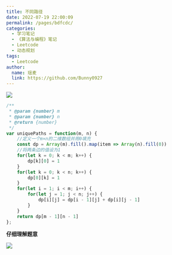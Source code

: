 ```yaml
---
title: 不同路径
date: 2022-07-19 22:00:09
permalink: /pages/bdfcdc/
categories:
  - 学习笔记
  - 《算法与编程》笔记
  - Leetcode
  - 动态规划
tags:
  - Leetcode
author:
  name: 瑶麦
  link: https://github.com/Bunny0927
---
```

![](https://cdn.jsdelivr.net/gh/liuzw-cyy/images/img/不同路径.png)
```js
/**
 * @param {number} m
 * @param {number} n
 * @return {number}
 */
var uniquePaths = function(m, n) {
    //定义一个m×n的二维数组并用0填充
    const dp = Array(m).fill().map(item => Array(n).fill(0))
    //将两条边的值设为1
    for(let k = 0; k < m; k++) {
        dp[k][0] = 1
    }
    for(let k = 0; k < n; k++) {
        dp[0][k] = 1
    }
    for(let i = 1; i < m; i++) {
        for(let j = 1; j < n; j++) {
            dp[i][j] = dp[i - 1][j] + dp[i][j - 1]
        }
    }
    return dp[m - 1][n - 1]
};
```
**仔细理解题意**

![](https://cdn.jsdelivr.net/gh/liuzw-cyy/images/img/不同路径题解.png)
